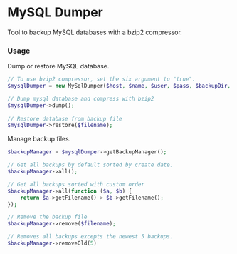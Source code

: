 # MySQL Dumper

Tool to backup MySQL databases with a bzip2 compressor.

### Usage

Dump or restore MySQL database.

```php
// To use bzip2 compressor, set the six argument to "true".
$mysqlDumper = new MySqlDumper($host, $name, $user, $pass, $backupDir, true);

// Dump mysql database and compress with bzip2
$mysqlDumper->dump();
 
// Restore database from backup file
$mysqlDumper->restore($filename);
```

Manage backup files.
```php
$backupManager = $mysqlDumper->getBackupManager();

// Get all backups by default sorted by create date. 
$backupManager->all();

// Get all backups sorted with custom order
$backupManager->all(function ($a, $b) {
    return $a->getFilename() > $b->getFilename();
});

// Remove the backup file
$backupManager->remove($filename);

// Removes all backups excepts the newest 5 backups.
$backupManager->removeOld(5)
```

